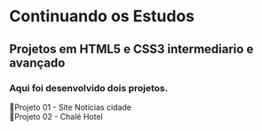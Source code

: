 # Continuando os Estudos

## Projetos em HTML5 e CSS3 intermediario e avançado


### Aqui foi desenvolvido dois projetos.


🚀Projeto 01 - Site Notícias cidade<br>
🚀Projeto 02 - Chalé Hotel<br>



